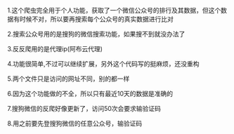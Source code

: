 1.这个爬虫完全用于个人功能，获取了一个微信公众号的排行及其数据，但这个数据有时候不对，所以要再搜索每个公众号的真实数据进行比对

2.搜索公众号用的是搜狗的微信搜索功能，如果搜不到就没办法了

3.反反爬用的是代理ip(阿布云代理)

4.功能很简单,不过可以继续扩展，另外这个代码写的挺麻烦，还没重构

5.两个文件只是访问的网址不同，别的都一样

6.因为这个功能做的不全，所以只有最近10天的数据是准确的

7.搜狗微信的反爬好像更新了，访问50次会要求输验证码

8.用之前要先登搜狗微信的任意公众号，输验证码